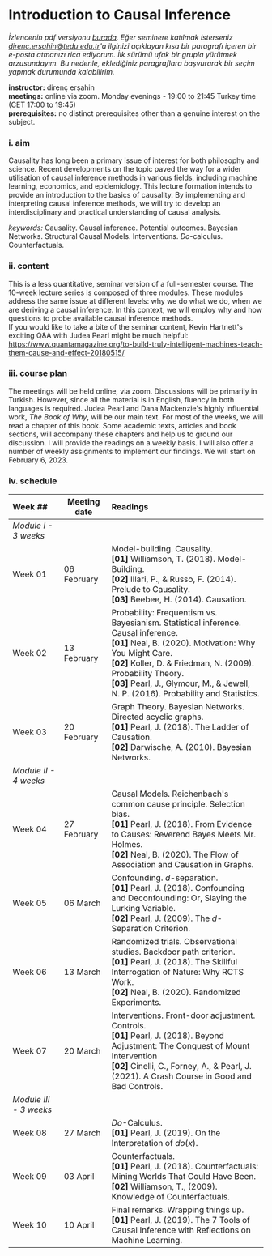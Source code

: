 # Introduction to Causal Inference

*İzlencenin pdf versiyonu [burada](ICI_syllabus.pdf). Eğer seminere katılmak isterseniz direnc.ersahin@tedu.edu.tr'a ilginizi açıklayan kısa bir paragrafı içeren bir e-posta atmanızı rica ediyorum. İlk sürümü ufak bir grupla yürütmek arzusundayım. Bu nedenle, eklediğiniz paragraflara başvurarak bir seçim yapmak durumunda kalabilirim.*   

**instructor:** direnç erşahin  
**meetings:** online via zoom. Monday evenings - 19:00 to 21:45 Turkey time (CET 17:00 to 19:45)        
**prerequisites:** no distinct prerequisites other than a genuine interest on the subject.   

### i. aim   
Causality has long been a primary issue of interest for both philosophy and science. Recent developments on the topic paved the way for a wider utilisation of causal inference methods in various fields, including machine learning, economics, and epidemiology. This lecture formation intends to provide an introduction to the basics of causality. By implementing and interpreting causal inference methods, we will try to develop an interdisciplinary and practical understanding of causal analysis.

*keywords:* Causality. Causal inference. Potential outcomes. Bayesian Networks. Structural Causal Models. Interventions. *Do*-calculus. Counterfactuals.  

### ii. content   
This is a less quantitative, seminar version of a full-semester course. The 10-week lecture series is composed of three modules. These modules address the same issue at different levels: why we do what we do, when we are deriving a causal inference. In this context, we will employ why and how questions to probe  available causal inference methods. <br>
If you would like to take a bite of the seminar content, Kevin Hartnett's exciting Q&A with Judea Pearl might be much helpful: https://www.quantamagazine.org/to-build-truly-intelligent-machines-teach-them-cause-and-effect-20180515/

### iii. course plan   
The meetings will be held online, via zoom. Discussions will be primarily in Turkish. However, since all the material is in English, fluency in both languages is required. Judea Pearl and Dana Mackenzie's highly influential work, *The Book of Why*, will be our main text. For most of the weeks, we will read a chapter of this book. Some academic texts, articles and book sections, will accompany these chapters and help us to ground our discussion. I will provide the readings on a weekly basis. I will also offer a number of weekly assignments to implement our findings. We will start on February 6, 2023.

### iv. schedule  

| Week ## | Meeting date | Readings |
| :------------ | -------------- | :-------------------------------|
| *Module I - 3 weeks* |
| Week 01 | 06 February | Model-building. Causality. <br> **[01]** Williamson, T. (2018). Model-Building. <br> **[02]** Illari, P., & Russo, F. (2014). Prelude to Causality. <br> **[03]** Beebee, H. (2014). Causation. |
| Week 02 | 13 February | Probability: Frequentism vs. Bayesianism. Statistical inference. Causal inference. <br> **[01]** Neal, B. (2020). Motivation: Why  You Might Care. <br> **[02]** Koller, D. & Friedman, N. (2009). Probability Theory. <br> **[03]** Pearl, J., Glymour, M., & Jewell, N. P. (2016). Probability and Statistics.|  
| Week 03 | 20 February | Graph Theory. Bayesian Networks. Directed acyclic graphs. <br> **[01]** Pearl, J. (2018). The Ladder of Causation. <br> **[02]** Darwische, A. (2010). Bayesian Networks. |
| *Module II - 4 weeks* |
| Week 04 | 27 February | Causal Models. Reichenbach's common cause principle. Selection bias. <br> **[01]** Pearl, J. (2018). From Evidence to Causes: Reverend Bayes Meets Mr. Holmes. <br> **[02]** Neal, B. (2020). The Flow of Association and Causation in Graphs. |
| Week 05 | 06 March | Confounding. *d*-separation. <br> **[01]** Pearl, J. (2018). Confounding and Deconfounding: Or, Slaying the Lurking Variable. <br> **[02]** Pearl, J. (2009). The *d*-Separation Criterion. |
| Week 06 | 13 March | Randomized trials. Observational studies. Backdoor path criterion. <br> **[01]** Pearl, J. (2018). The Skillful Interrogation of Nature: Why RCTS Work. <br> **[02]** Neal, B. (2020). Randomized Experiments.|
| Week 07 | 20 March | Interventions. Front-door adjustment. Controls. <br> **[01]** Pearl, J. (2018). Beyond Adjustment: The Conquest of Mount Intervention  <br> **[02]** Cinelli, C., Forney, A., & Pearl, J. (2021). A Crash Course in Good and Bad Controls. |
| *Module III - 3 weeks* |
| Week 08 | 27 March | *Do*-Calculus. <br> **[01]** Pearl, J. (2019). On the Interpretation of *do*(*x*). |
| Week 09 | 03 April | Counterfactuals. <br> **[01]** Pearl, J. (2018). Counterfactuals: Mining Worlds That Could Have Been. <br> **[02]** Williamson, T., (2009). Knowledge of Counterfactuals. |
| Week 10 | 10 April | Final remarks. Wrapping things up. <br> **[01]** Pearl, J. (2019). The 7 Tools of Causal Inference with Reflections on Machine Learning. |

